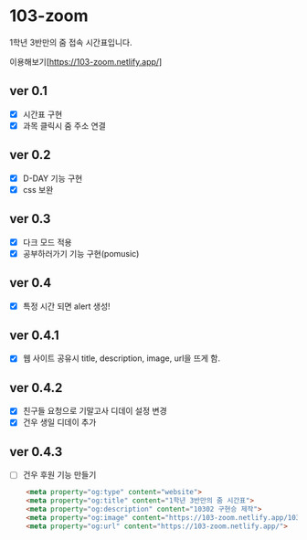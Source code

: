 # 103-zoom
1학년 3반만의 줌 접속 시간표입니다.

이용해보기[https://103-zoom.netlify.app/]

## ver 0.1
- [x] 시간표 구현
- [x] 과목 클릭시 줌 주소 연결

## ver 0.2 
- [x] D-DAY 기능 구현
- [x] css 보완

## ver 0.3
- [x] 다크 모드 적용
- [x] 공부하러가기 기능 구현(pomusic)

## ver 0.4
- [x] 특정 시간 되면 alert 생성!

## ver 0.4.1
- [x] 웹 사이트 공유시 title, description, image, url을 뜨게 함.

## ver 0.4.2
- [x] 친구들 요청으로 기말고사 디데이 설정 변경
- [x] 건우 생일 디데이 추가

## ver 0.4.3
- [ ] 건우 후원 기능 만들기


```html
    <meta property="og:type" content="website">
    <meta property="og:title" content="1학년 3반만의 줌 시간표">
    <meta property="og:description" content="10302 구현승 제작">
    <meta property="og:image" content="https://103-zoom.netlify.app/103zoom.png">
    <meta property="og:url" content="https://103-zoom.netlify.app/">
```



 
